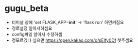 # gugu_beta
- 터미널 창에 'set FLASK_APP=__init__' -> 'flask run' 하면켜짐요
- 경로설정 알아서하셈요
- config파일 알아서 수정하셈
- 정모르겠다 싶으면 https://open.kakao.com/o/sEIfy0Df 챗주셈요
